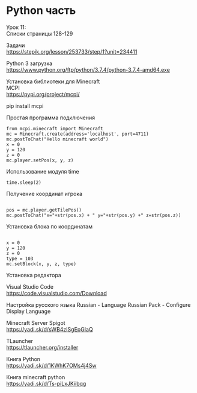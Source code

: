 # Python часть

Урок 11:<br> 
Списки
страницы 128-129

Задачи<br>
https://stepik.org/lesson/253733/step/1?unit=234411

Python 3 загрузка<br>
https://www.python.org/ftp/python/3.7.4/python-3.7.4-amd64.exe<br>

Установка библиотеки для Minecraft<br>
MCPI<br>
https://pypi.org/project/mcpi/<br>

pip install mcpi<br>

Простая программа подключения<br>
<pre><code>from mcpi.minecraft import Minecraft
mc = Minecraft.create(address='localhost', port=4711)
mc.postToChat("Hello minecraft world")
x = 0
y = 120
z = 0
mc.player.setPos(x, y, z)
</code></pre>

Использование модуля time<br>
<pre><code>time.sleep(2)</code></pre>

Получение координат игрока<br>
<pre><code>
pos = mc.player.getTilePos()
mc.postToChat("x="+str(pos.x) + " y="+str(pos.y) +" z=str(pos.z))
</code></pre>
Установка блока по координатам<br>
<pre><code>
x = 0
y = 120
z = 0
type = 103
mc.setBlock(x, y, z, type)
</code></pre>

Установка редактора

Visual Studio Code<br>
https://code.visualstudio.com/Download

Настройка русского языка
Russian - Language Russian Pack - Configure Display Language

Minecraft Server Spigot<br>
https://yadi.sk/d/sWB4zISgEpGIaQ

TLauncher<br>
https://tlauncher.org/installer

Книга Python<br>
https://yadi.sk/d/1KWhK7OMs4j4Sw

Книга minecraft python<br>
https://yadi.sk/d/Ts-piLxJKiibqg


